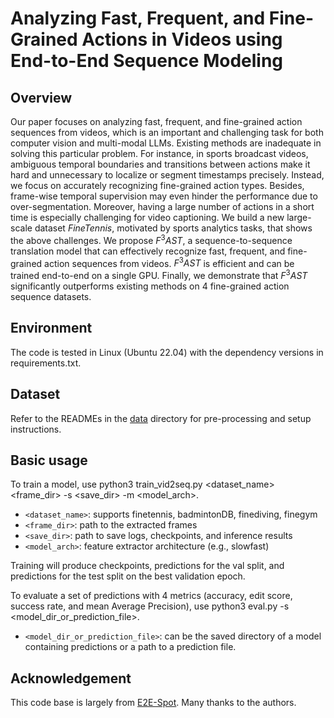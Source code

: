# Analyzing Fast, Frequent, and Fine-Grained Actions in Videos using End-to-End Sequence Modeling
## Overview
Our paper focuses on analyzing fast, frequent, and fine-grained action sequences from videos, which is an important and challenging task for both computer vision and multi-modal LLMs. Existing methods are inadequate in solving this particular problem. For instance, in sports broadcast videos, ambiguous temporal boundaries and transitions between actions make it hard and unnecessary to localize or segment timestamps precisely. Instead, we focus on accurately recognizing fine-grained action types. Besides, frame-wise temporal supervision may even hinder the performance due to over-segmentation. Moreover, having a large number of actions in a short time is especially challenging for video captioning. We build a new large-scale dataset $FineTennis$, motivated by sports analytics tasks, that shows the above challenges. We propose $F^3AST$, a sequence-to-sequence translation model that can effectively recognize fast, frequent, and fine-grained action sequences from videos. $F^3AST$ is efficient and can be trained end-to-end on a single GPU. Finally, we demonstrate that $F^3AST$ significantly outperforms existing methods on 4 fine-grained action sequence datasets.
## Environment
The code is tested in Linux (Ubuntu 22.04) with the dependency versions in requirements.txt.
## Dataset
Refer to the READMEs in the [data](https://github.com/F3AST123/F3AST/new/main/data) directory for pre-processing and setup instructions.
## Basic usage
To train a model, use python3 train_vid2seq.py <dataset_name> <frame_dir> -s <save_dir> -m <model_arch>.

* `<dataset_name>`: supports finetennis, badmintonDB, finediving, finegym
* `<frame_dir>`: path to the extracted frames
* `<save_dir>`: path to save logs, checkpoints, and inference results
* `<model_arch>`: feature extractor architecture (e.g., slowfast)

Training will produce checkpoints, predictions for the val split, and predictions for the test split on the best validation epoch.

To evaluate a set of predictions with 4 metrics (accuracy, edit score, success rate, and mean Average Precision), use python3 eval.py -s <split> <model_dir_or_prediction_file>.

* `<model_dir_or_prediction_file>`: can be the saved directory of a model containing predictions or a path to a prediction file.

## Acknowledgement
This code base is largely from [E2E-Spot](https://github.com/jhong93/spot). Many thanks to the authors.
